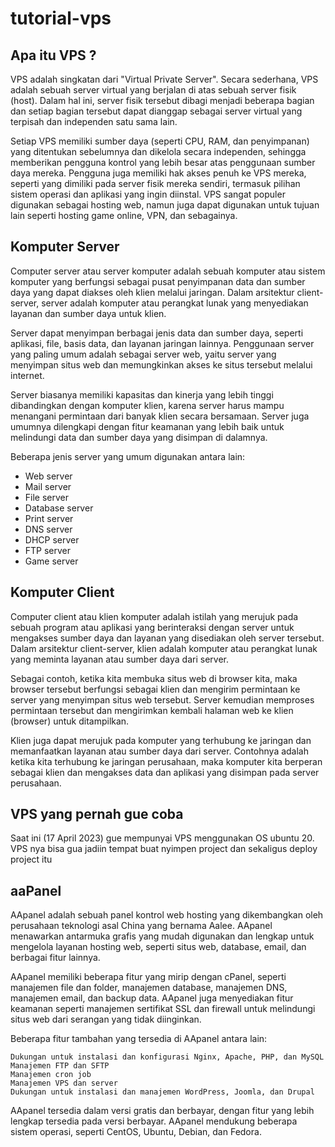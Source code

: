 # tutorial-vps

## Apa itu VPS ?
VPS adalah singkatan dari "Virtual Private Server". Secara sederhana, VPS adalah sebuah server virtual yang berjalan di atas sebuah server fisik (host). Dalam hal ini, server fisik tersebut dibagi menjadi beberapa bagian dan setiap bagian tersebut dapat dianggap sebagai server virtual yang terpisah dan independen satu sama lain.

Setiap VPS memiliki sumber daya (seperti CPU, RAM, dan penyimpanan) yang ditentukan sebelumnya dan dikelola secara independen, sehingga memberikan pengguna kontrol yang lebih besar atas penggunaan sumber daya mereka. Pengguna juga memiliki hak akses penuh ke VPS mereka, seperti yang dimiliki pada server fisik mereka sendiri, termasuk pilihan sistem operasi dan aplikasi yang ingin diinstal. VPS sangat populer digunakan sebagai hosting web, namun juga dapat digunakan untuk tujuan lain seperti hosting game online, VPN, dan sebagainya.

## Komputer Server

Computer server atau server komputer adalah sebuah komputer atau sistem komputer yang berfungsi sebagai pusat penyimpanan data dan sumber daya yang dapat diakses oleh klien melalui jaringan. Dalam arsitektur client-server, server adalah komputer atau perangkat lunak yang menyediakan layanan dan sumber daya untuk klien.

Server dapat menyimpan berbagai jenis data dan sumber daya, seperti aplikasi, file, basis data, dan layanan jaringan lainnya. Penggunaan server yang paling umum adalah sebagai server web, yaitu server yang menyimpan situs web dan memungkinkan akses ke situs tersebut melalui internet.

Server biasanya memiliki kapasitas dan kinerja yang lebih tinggi dibandingkan dengan komputer klien, karena server harus mampu menangani permintaan dari banyak klien secara bersamaan. Server juga umumnya dilengkapi dengan fitur keamanan yang lebih baik untuk melindungi data dan sumber daya yang disimpan di dalamnya.

Beberapa jenis server yang umum digunakan antara lain:

- Web server
- Mail server
- File server
- Database server
- Print server
- DNS server
- DHCP server
- FTP server
- Game server

## Komputer Client
Computer client atau klien komputer adalah istilah yang merujuk pada sebuah program atau aplikasi yang berinteraksi dengan server untuk mengakses sumber daya dan layanan yang disediakan oleh server tersebut. Dalam arsitektur client-server, klien adalah komputer atau perangkat lunak yang meminta layanan atau sumber daya dari server.

Sebagai contoh, ketika kita membuka situs web di browser kita, maka browser tersebut berfungsi sebagai klien dan mengirim permintaan ke server yang menyimpan situs web tersebut. Server kemudian memproses permintaan tersebut dan mengirimkan kembali halaman web ke klien (browser) untuk ditampilkan.

Klien juga dapat merujuk pada komputer yang terhubung ke jaringan dan memanfaatkan layanan atau sumber daya dari server. Contohnya adalah ketika kita terhubung ke jaringan perusahaan, maka komputer kita berperan sebagai klien dan mengakses data dan aplikasi yang disimpan pada server perusahaan.

## VPS yang pernah gue coba
Saat ini (17 April 2023) gue mempunyai VPS menggunakan OS ubuntu 20. VPS nya bisa gua jadiin tempat buat nyimpen project dan sekaligus deploy project itu

## aaPanel
AApanel adalah sebuah panel kontrol web hosting yang dikembangkan oleh perusahaan teknologi asal China yang bernama Aalee. AApanel menawarkan antarmuka grafis yang mudah digunakan dan lengkap untuk mengelola layanan hosting web, seperti situs web, database, email, dan berbagai fitur lainnya.

AApanel memiliki beberapa fitur yang mirip dengan cPanel, seperti manajemen file dan folder, manajemen database, manajemen DNS, manajemen email, dan backup data. AApanel juga menyediakan fitur keamanan seperti manajemen sertifikat SSL dan firewall untuk melindungi situs web dari serangan yang tidak diinginkan.

Beberapa fitur tambahan yang tersedia di AApanel antara lain:

    Dukungan untuk instalasi dan konfigurasi Nginx, Apache, PHP, dan MySQL
    Manajemen FTP dan SFTP
    Manajemen cron job
    Manajemen VPS dan server
    Dukungan untuk instalasi dan manajemen WordPress, Joomla, dan Drupal

AApanel tersedia dalam versi gratis dan berbayar, dengan fitur yang lebih lengkap tersedia pada versi berbayar. AApanel mendukung beberapa sistem operasi, seperti CentOS, Ubuntu, Debian, dan Fedora.

